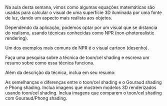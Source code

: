 Na aula desta semana, vimos como algumas equações matemáticas são usadas para calcular o visual de uma superfície 3D iluminada por uma fonte de luz, dando um aspecto mais realista aos objetos.

Dependendo da aplicação, podemos optar por um visual que se distancia do realismo, usando técnicas conhecidas como NPR (non-photorealistic rendering).

Um dos exemplos mais comuns de NPR é o visual cartoon (desenho).

Faça uma pesquisa sobre a técnica de toon/cel shading e escreva um resumo sobre como essa técnica funciona.

Além da descrição da técnica, inclua em seu resumo:

As semelhanças e diferenças entre o toon/cel shading e o Gouraud shading e Phong shading.
Inclua imagens que mostrem modelos 3D renderizados usando toon/cel shading.
Inclua imagens que comparem o toon/cel shading com Gouraud/Phong shading.
